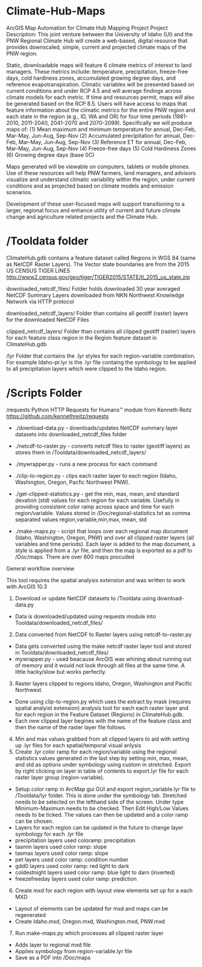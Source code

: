 # Climate-Hub-Maps
ArcGIS Map Automation for Climate Hub Mapping Project
Project Description: This joint venture between the University of Idaho (UI) and the PNW Regional Climate Hub will create a web-based, digital resource that provides downscaled, simple, current and projected climate maps of the PNW region. 

Static, downloadable maps will feature 6 climate metrics of interest to land managers. These metrics include: temperature, precipitation, freeze-free days, cold hardiness zones, accumulated growing degree days, and reference evapotranspiration. Climatic variables will be presented based on current conditions and under RCP 4.5 and will average findings across climate models for each metric. If time and resources permit, maps will also be generated based on the RCP 8.5. Users will have access to maps that feature information about the climatic metrics for the entire PNW region and each state in the region (e.g., ID, WA and OR) for four time periods (1981-2010, 2011-2040, 2041-2070 and 2070-2099). Specifically we will produce maps of:
(1)	Mean maximum and minimum temperature for annual, Dec-Feb, Mar-May, Jun-Aug, Sep-Nov
(2)	Accumulated precipitation for annual, Dec-Feb, Mar-May, Jun-Aug, Sep-Nov
(3)	Reference ET for annual, Dec-Feb, Mar-May, Jun-Aug, Sep-Nov
(4)	Freeze-free days 
(5)	Cold Hardiness Zones
(6)	Growing degree days (base 0C)

Maps generated will be viewable on computers, tablets or mobile phones. Use of these resources will help PNW farmers, land managers, and advisors visualize and understand climatic variability within the region, under current conditions and as projected based on climate models and emission scenarios.

Development of these user-focused maps will support transitioning to a larger, regional focus and enhance utility of current and future climate change and agriculture related projects and the Climate Hub.


# /Tooldata folder
ClimateHub.gdb contains a feature dataset called Regions in WGS 84 (same as NetCDF Raster Layers). The Vector state boundaries are from the 2015 US CENSUS TIGER LINES http://www2.census.gov/geo/tiger/TIGER2015/STATE/tl_2015_us_state.zip

downloaded_netcdf_files/ 
Folder holds downloaded 30 year averaged NetCDF Summary Layers downloaded from NKN Northwest Knowledge Network via HTTP protocol

downloaded_netcdf_layers/ 
Folder than contains all geotiff (raster) layers for the downloaded NetCDF Files

clipped_netcdf_layers/ 
Folder than contains all clipped geotiff (raster) layers for each feature class region in the Region feature dataset in ClimateHub.gdb

/lyr
Folder that contains the .lyr styles for each region-variable combination. For example Idaho-pr.lyr is the .lyr file containg the symbology to be applied to all precipitation layers which were clipped to the Idaho region.

# /Scripts Folder
/requests 
 Python HTTP Requests for Humans™ module from Kenneth Reitz
 https://github.com/kennethreitz/requests

 - ./download-data.py - downloads/updates NetCDF summary layer datasets into downloaded_netcdf_files folder

 - ./netcdf-to-raster.py - converts netcdf files to raster (geotiff layers) as stores them in /Tooldata/downloaded_netcdf_layers/ 

 - ./mywrapper.py - runs a new process for each command

 - ./clip-to-region.py - clips each raster layer to each region (Idaho, Washington, Oregon, Pacfic Northwest PNW).

 - ./get-clipped-statistics.py - get the min, max, mean, and standard devation (std) values for each region for each variable. Usefully in providing consistent color ramp across space and time for each region/variable. Values stored in /Doc/regional-statistics.txt as comma separated values region,variable,min,max, mean, std

- ./make-maps.py - script that loops over each regional map document (Idaho, Washington, Oregon, PNW) and over all clipped raster layers (all variables and time periods). Each layer is added to the map document, a style is applied from a .lyr file, and then the map is exported as a pdf to /Doc/maps. There are over 600 maps procuded

General workflow overview

This tool requires the spatial analysis extension and was written to work with ArcGIS 10.3

1. Download or update NetCDF datasets to /Tooldata using download-data.py
  - Data is downloaded/updated using requests module into Tooldata/downloaded_netcdf_files/
2. Data converted from NetCDF to Raster layers using netcdf-to-raster.py
  - Data gets converted using the make netcdf raster layer tool and stored in Tooldata/downloaded_netcdf_files/
  - mywrapper.py - used beacause ArcGIS was whining about running out of memory and it would not look through all files at the same time. A little hacky/slow but works perfectly.
3. Raster layers clipped to regions Idaho, Oregon, Washington and Pacific Northwest. 
  - Done using clip-to-region.py which uses the extract by mask (requires spatial analyist extension) analysis tool for each each raster layer and for each region in the Feature Dataset (Regions) in ClimateHub.gdb.
  - Each new clipped layer begines with the name of the feature class and then the name of the raster layer file follows.
4. Min and max values grabbed from all clipped layers to aid with setting up .lyr files for each spatial/temporal visual anlysis
5. Create .lyr color ramp for each region/variable using the regional statistics values generated in the last step by  setting min, max, mean, and std as options under symbology using custom in stretched. Export by right clicking on layer in table of contents to export.lyr file for each raster layer group (region-variable).
  - Setup color ramp in ArcMap gui GUI and export region_variable.lyr file to /Tooldata/lyr folder. This is done under the symbology tab. Stretched needs to be selected on the lefthand side of the screen. Under type Minimum-Maximum needs to be checked. Then Edit High/Low Values needs to be ticked. The values can then be updated and a color ramp can be chosen.
  - Layers for each region can be updated in the future to change layer symbology for each .lyr file
  - precipitation layers used coloramp: precipitation
  - tasmin layers used color ramp: slope
  - tasmax layers used color ramp: slope
  - pet layers used color ramp: condition number
  - gdd0 layers used color ramp: red light to dark
  - coldestnight layers used color ramp: blue light to darn (inverted)
  - freezefreeday layers used color ramp: prediction
6. Create mxd for each region with layout view elements set up for a each MXD
  - Layout of elements can be updated for mxd and maps can be regenerated
  - Create Idaho.mxd, Oregon.mxd, Washington.mxd, PNW.mxd 
7. Run make-maps.py which processes all clipped raster layer
  - Adds layer to regional mxd file
  - Applies symbology from region-variable.lyr file
  - Save as a PDF into /Doc/maps